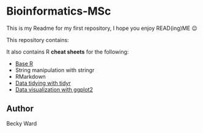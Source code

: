 # Bioinformatics-MSc



This is my Readme for my first repository, I hope you enjoy READ(ing)ME :wink:

This repository contains:

It also contains R **cheat sheets** for the following:

* [Base R](https://github.com/Becky-Ward/Bioinformatics-MSc/commit/8a4739cdfd5fd241980d336b46c151a57f8fa6d8) 
* String manipulation with stringr
* RMarkdown
* [Data tidying with tidyr](https://github.com/Becky-Ward/Bioinformatics-MSc/commit/93d34780698103ae94add7ce9dd74287dee246ba)
* [Data visualization with ggplot2](https://github.com/Becky-Ward/Bioinformatics-MSc/commit/93d34780698103ae94add7ce9dd74287dee246ba)

## Author

Becky Ward
